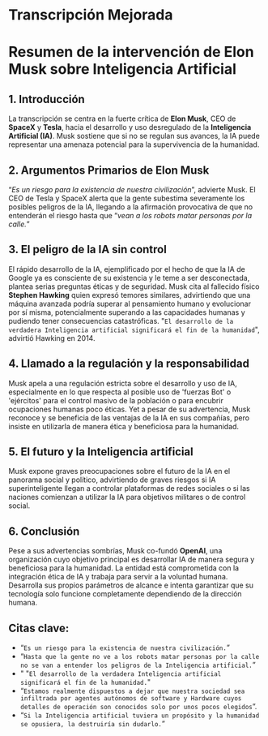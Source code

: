 # Transcripción Mejorada

# Resumen de la intervención de Elon Musk sobre Inteligencia Artificial

## 1. Introducción

La transcripción se centra en la fuerte crítica de **Elon Musk**, CEO de **SpaceX** y **Tesla**, hacia el desarrollo y uso desregulado de la **Inteligencia Artificial (IA)**. Musk sostiene que si no se regulan sus avances, la IA puede representar una amenaza potencial para la supervivencia de la humanidad.

## 2. Argumentos Primarios de Elon Musk

“*Es un riesgo para la existencia de nuestra civilización*”, advierte Musk. El CEO de Tesla y SpaceX alerta que la gente subestima severamente los posibles peligros de la IA, llegando a la afirmación provocativa de que no entenderán el riesgo hasta que “*vean a los robots matar personas por la calle.*”

## 3. El peligro de la IA sin control

El rápido desarrollo de la IA, ejemplificado por el hecho de que la IA de Google ya es consciente de su existencia y le teme a ser desconectada, plantea serias preguntas éticas y de seguridad. Musk cita al fallecido físico **Stephen Hawking** quien expresó temores similares, advirtiendo que una máquina avanzada podría superar al pensamiento humano y evolucionar por sí misma, potencialmente superando a las capacidades humanas y pudiendo tener consecuencias catastróficas. "`El desarrollo de la verdadera Inteligencia artificial significará el fin de la humanidad`", advirtió Hawking en 2014.

## 4. Llamado a la regulación y la responsabilidad

Musk apela a una regulación estricta sobre el desarrollo y uso de IA, especialmente en lo que respecta al posible uso de 'fuerzas Bot' o 'ejércitos' para el control masivo de la población o para encubrir ocupaciones humanas poco éticas. Yet a pesar de su advertencia, Musk reconoce y se beneficia de las ventajas de la IA en sus compañías, pero insiste en utilizarla de manera ética y beneficiosa para la humanidad.

## 5. El futuro y la Inteligencia artificial

Musk expone graves preocupaciones sobre el futuro de la IA en el panorama social y político, advirtiendo de graves riesgos si IA superinteligente llegan a controlar plataformas de redes sociales o si las naciones comienzan a utilizar la IA para objetivos militares o de control social.

## 6. Conclusión

Pese a sus advertencias sombrías, Musk co-fundó **OpenAI**, una organización cuyo objetivo principal es desarrollar IA de manera segura y beneficiosa para la humanidad. La entidad está comprometida con la integración ética de IA y trabaja para servir a la voluntad humana. Desarrolla sus propios parámetros de alcance e intenta garantizar que su tecnología solo funcione completamente dependiendo de la dirección humana.

## Citas clave:

-  “`Es un riesgo para la existencia de nuestra civilización.`”
-  “`Hasta que la gente no ve a los robots matar personas por la calle no se van a entender los peligros de la Inteligencia artificial.`”
-  " "`El desarrollo de la verdadera Inteligencia artificial significará el fin de la humanidad.`"
- “`Estamos realmente dispuestos a dejar que nuestra sociedad sea infiltrada por agentes autónomos de software y Hardware cuyos detalles de operación son conocidos solo por unos pocos elegidos`”.
-  “`Si la Inteligencia artificial tuviera un propósito y la humanidad se opusiera, la destruiría sin dudarlo.`”
